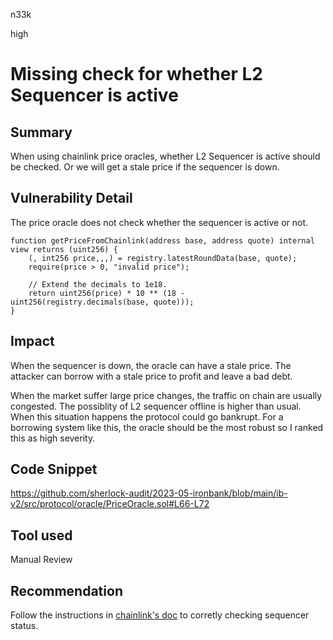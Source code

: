 n33k

high

# Missing check for whether L2 Sequencer is active

## Summary

When using chainlink price oracles, whether L2 Sequencer is active should be checked. Or we will get a stale price if the sequencer is down.

## Vulnerability Detail

The price oracle does not check whether the sequencer is active or not.

```solidity
function getPriceFromChainlink(address base, address quote) internal view returns (uint256) {
    (, int256 price,,,) = registry.latestRoundData(base, quote);
    require(price > 0, "invalid price");

    // Extend the decimals to 1e18.
    return uint256(price) * 10 ** (18 - uint256(registry.decimals(base, quote)));
}
```

## Impact

When the sequencer is down, the oracle can have a stale price. The attacker can borrow with a stale price to profit and leave a bad debt.

When the market suffer large price changes, the traffic on chain are usually congested. The possiblity of L2 sequencer offline is higher than usual. When this situation happens the protocol could go bankrupt. For a borrowing system like this, the oracle should be the most robust so I ranked this as high severity.

## Code Snippet

https://github.com/sherlock-audit/2023-05-ironbank/blob/main/ib-v2/src/protocol/oracle/PriceOracle.sol#L66-L72

## Tool used

Manual Review

## Recommendation

Follow the instructions in [chainlink's doc](https://docs.chain.link/data-feeds/l2-sequencer-feeds) to corretly checking sequencer status.